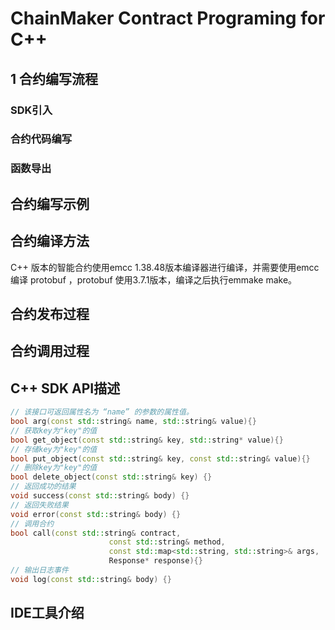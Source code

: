 # ChainMaker Contract Programing for C++

## 1 合约编写流程

### SDK引入

### 合约代码编写

### 函数导出

## 合约编写示例

## 合约编译方法

C++ 版本的智能合约使用emcc 1.38.48版本编译器进行编译，并需要使用emcc 编译 protobuf ，protobuf 使用3.7.1版本，编译之后执行emmake make。

## 合约发布过程

## 合约调用过程



## C++ SDK API描述

```c++
// 该接口可返回属性名为 “name” 的参数的属性值。
bool arg(const std::string& name, std::string& value){}
// 获取key为"key"的值
bool get_object(const std::string& key, std::string* value){}
// 存储key为"key"的值
bool put_object(const std::string& key, const std::string& value){}
// 删除key为"key"的值
bool delete_object(const std::string& key) {}
// 返回成功的结果
void success(const std::string& body) {}
// 返回失败结果
void error(const std::string& body) {}
// 调用合约
bool call(const std::string& contract,
                      const std::string& method,
                      const std::map<std::string, std::string>& args,
                      Response* response){}
// 输出日志事件
void log(const std::string& body) {}
```

## IDE工具介绍





